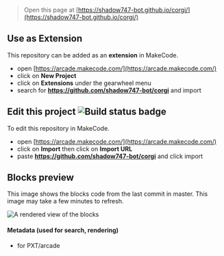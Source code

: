  


> Open this page at [https://shadow747-bot.github.io/corgi/](https://shadow747-bot.github.io/corgi/)

## Use as Extension

This repository can be added as an **extension** in MakeCode.

* open [https://arcade.makecode.com/](https://arcade.makecode.com/)
* click on **New Project**
* click on **Extensions** under the gearwheel menu
* search for **https://github.com/shadow747-bot/corgi** and import

## Edit this project ![Build status badge](https://github.com/shadow747-bot/corgi/workflows/MakeCode/badge.svg)

To edit this repository in MakeCode.

* open [https://arcade.makecode.com/](https://arcade.makecode.com/)
* click on **Import** then click on **Import URL**
* paste **https://github.com/shadow747-bot/corgi** and click import

## Blocks preview

This image shows the blocks code from the last commit in master.
This image may take a few minutes to refresh.

![A rendered view of the blocks](https://github.com/shadow747-bot/corgi/raw/master/.github/makecode/blocks.png)

#### Metadata (used for search, rendering)

* for PXT/arcade
<script src="https://makecode.com/gh-pages-embed.js"></script><script>makeCodeRender("{{ site.makecode.home_url }}", "{{ site.github.owner_name }}/{{ site.github.repository_name }}");</script>
